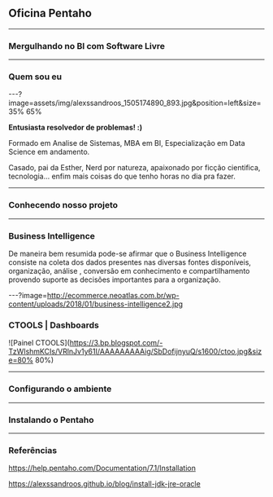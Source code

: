 ## Oficina Pentaho
___
### Mergulhando no BI com Software Livre

---
### Quem sou eu 

<div class="left">
---?image=assets/img/alexssandroos_1505174890_893.jpg&position=left&size=35% 65%
</div>

<div class="right">
<p><b>Entusiasta resolvedor de problemas! :) </b></p>
<p>Formado em Analise de Sistemas, MBA em BI, Especialização em Data Science em andamento.</p> 
<p>Casado, pai da Esther, Nerd por natureza, apaixonado por ficção cientifica, tecnologia... enfim mais coisas do que tenho horas no dia pra fazer.</p>
</div>

---
### Conhecendo nosso projeto

---
### Business Intelligence

De maneira bem resumida pode-se afirmar que o Business Intelligence consiste na coleta dos dados presentes nas diversas fontes disponíveis, organização, análise , conversão em conhecimento e compartilhamento provendo suporte as decisões importantes para a organização.

---?image=http://ecommerce.neoatlas.com.br/wp-content/uploads/2018/01/business-intelligence2.jpg

### CTOOLS | Dashboards 

![Painel CTOOLS](https://3.bp.blogspot.com/-TzWIshmKCIs/VRlnJv1y61I/AAAAAAAAAig/SbDofijnyuQ/s1600/ctoo.jpg&size=80% 80%) 

--- 
### Configurando o ambiente


--- 
### Instalando o Pentaho

---
### Referências

https://help.pentaho.com/Documentation/7.1/Installation

https://alexssandroos.github.io/blog/install-jdk-jre-oracle
